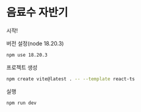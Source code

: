 # 음료수 자반기

시작!


버전 설정(node 18.20.3)
```bash
npm use 18.20.3
```

프로젝트 생성
```bash
npm create vite@latest . -- --template react-ts
```

실행
```bash
npm run dev
```
